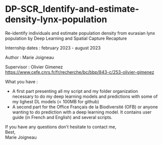 # DP-SCR_Identify-and-estimate-density-lynx-population
Re-identify individuals and estimate population density from eurasian lynx population by Deep Learning and Spatial Capture Recapture

Internship dates : february 2023 - august 2023

Author :  Marie Joigneau

Supervisor : Olivier Gimenez https://www.cefe.cnrs.fr/fr/recherche/bc/bbp/843-c/253-olivier-gimenez 

What you have :   
- A first part presenting all my script and my folder organization necessary to do my deep learning models and predictions with some of my lighest DL models (< 100MB for github)   
- A second part for the Office Français de la Biodiversité (OFB) or anyone wanting to do prediction with a deep learning model. It contains user guide (in French and English) and several scripts.

If you have any questions don't hesitate to contact me,   
Best,   
Marie Joigneau
